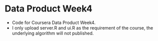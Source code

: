 # Data Product Week4
- Code for Coursera Data Product Week4.
- I only upload server.R and ui.R as the requirement of the course, the underlying algorithm will not published.
